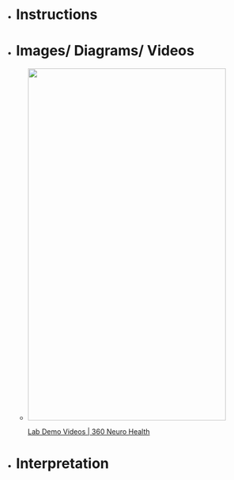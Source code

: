 - # Instructions
- # Images/ Diagrams/ Videos
	-
	  <p><a href="https://www.360neurohealth.com/courses/certificate-of-competency-in-vestibular-rehabilitation-course-ccvr/lectures/36795242?wvideo=chr05dtgz6"><img src="https://embed-ssl.wistia.com/deliveries/809866102964cb67e07e2aa05472d23c9719c1f4.jpg?image_crop_resized=800x1422.2222222222222&amp;image_play_button_size=2x&amp;image_play_button=1&amp;image_play_button_color=1A9DCEe0" width="400" height="711.1111111111111" style="width: 400px; height: 711.111px;"></a></p><p><a href="https://www.360neurohealth.com/courses/certificate-of-competency-in-vestibular-rehabilitation-course-ccvr/lectures/36795242?wvideo=chr05dtgz6">Lab Demo Videos | 360 Neuro Health</a></p>
- # Interpretation